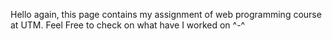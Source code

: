 Hello again, this page contains my assignment of web programming course at UTM.
Feel Free to check on what have I worked on ^-^
